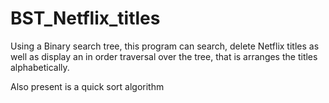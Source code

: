 # BST_Netflix_titles
Using a Binary search tree, this program can search, delete Netflix titles as well as display an in order traversal over the tree, that is arranges the titles alphabetically.

Also present is a quick sort algorithm
